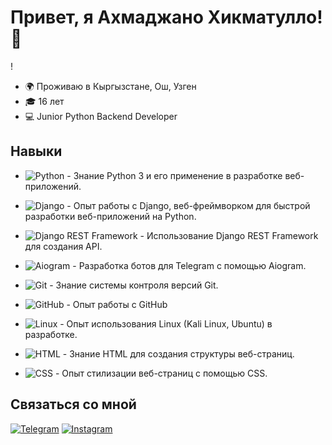 # Привет, я Ахмаджано Хикматулло! 👋
!
- 🌍 Проживаю в Кыргызстане, Ош, Узген
- 🎓 16 лет
- 💻 Junior Python Backend Developer

## Навыки

- ![Python](https://img.shields.io/badge/-Python-3776AB?style=flat&logo=python&logoColor=white) - Знание Python 3 и его применение в разработке веб-приложений.
- ![Django](https://img.shields.io/badge/-Django-092E20?style=flat&logo=django&logoColor=white) - Опыт работы с Django, веб-фреймворком для быстрой разработки веб-приложений на Python.
- ![Django REST Framework](https://img.shields.io/badge/-Django_REST_Framework-092E20?style=flat&logo=django&logoColor=white) - Использование Django REST Framework для создания API.
- ![Aiogram](https://img.shields.io/badge/-Aiogram-0088CC?style=flat&logo=telegram&logoColor=white) - Разработка ботов для Telegram с помощью Aiogram.
- ![Git](https://img.shields.io/badge/-Git-F05032?style=flat&logo=git&logoColor=white) - Знание системы контроля версий Git.
- ![GitHub](https://img.shields.io/badge/-GitHub-181717?style=flat&logo=github&logoColor=white) - Опыт работы с GitHub 
- ![Linux](https://img.shields.io/badge/-Linux-FCC624?style=flat&logo=linux&logoColor=black) - Опыт использования Linux (Kali Linux, Ubuntu) в разработке.

- ![HTML](https://img.shields.io/badge/-HTML-E34F26?style=flat&logo=html5&logoColor=white) - Знание HTML для создания структуры веб-страниц.
- ![CSS](https://img.shields.io/badge/-CSS-1572B6?style=flat&logo=css3&logoColor=white) - Опыт стилизации веб-страниц с помощью CSS.

## Связаться со мной

[![Telegram](https://img.shields.io/badge/Telegram-h__ahmadjanow-blue)](https://t.me/h_ahmadjanow)
[![Instagram](https://img.shields.io/badge/Instagram-h.ahmadjanow-red)](https://instagram.com/h.ahmadjanow/)

